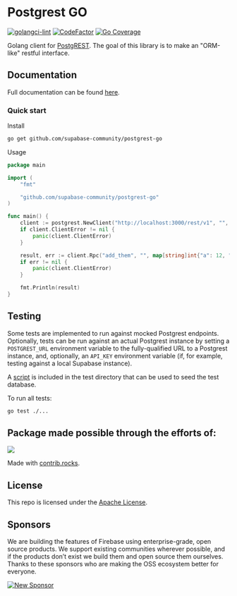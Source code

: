 # Postgrest GO

[![golangci-lint](https://github.com/supabase-community/postgrest-go/actions/workflows/golangci.yml/badge.svg)](https://github.com/supabase-community/postgrest-go/actions/workflows/golangci.yml) [![CodeFactor](https://www.codefactor.io/repository/github/supabase-community/postgrest-go/badge/main?s=101cab44de33934fd85cadcd9a9b535a05791670)](https://www.codefactor.io/repository/github/supabase-community/postgrest-go/overview/main)
[![Go Coverage](https://github.com/supabase-community/postgrest-go/wiki/coverage.svg)](https://raw.githack.com/wiki/supabase-community/postgrest-go/coverage.html)

Golang client for [PostgREST](https://postgrest.org). The goal of this library is to make an "ORM-like" restful interface.

## Documentation

Full documentation can be found [here](https://pkg.go.dev/github.com/supabase-community/postgrest-go).

### Quick start

Install

```bash
go get github.com/supabase-community/postgrest-go
```

Usage

```go
package main

import (
	"fmt"

	"github.com/supabase-community/postgrest-go"
)

func main() {
	client := postgrest.NewClient("http://localhost:3000/rest/v1", "", nil)
	if client.ClientError != nil {
		panic(client.ClientError)
	}

	result, err := client.Rpc("add_them", "", map[string]int{"a": 12, "b": 3})
	if err != nil {
		panic(client.ClientError)
	}

	fmt.Println(result)
}
```

## Testing

Some tests are implemented to run against mocked Postgrest endpoints. Optionally, tests can be run against an actual Postgrest instance by setting a `POSTGREST_URL` environment variable to the fully-qualified URL to a Postgrest instance, and, optionally, an `API_KEY` environment variable (if, for example, testing against a local Supabase instance).

A [script](test/seed.sql) is included in the test directory that can be used to seed the test database.

To run all tests:

```bash
go test ./...
```
## Package made possible through the efforts of: 
<a href="https://github.com/supabase-community/postgrest-go/graphs/contributors">
  <img src="https://contrib.rocks/image?repo=supabase-community/postgrest-go" />
</a>

Made with [contrib.rocks](https://contrib.rocks).

## License

This repo is licensed under the [Apache License](LICENSE).

## Sponsors

We are building the features of Firebase using enterprise-grade, open source products. We support existing communities wherever possible, and if the products don’t exist we build them and open source them ourselves. Thanks to these sponsors who are making the OSS ecosystem better for everyone.

[![New Sponsor](https://user-images.githubusercontent.com/10214025/90518111-e74bbb00-e198-11ea-8f88-c9e3c1aa4b5b.png)](https://github.com/sponsors/supabase)
